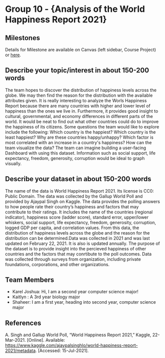 # Group 10 - {Analysis of the World Happiness Report 2021}

## Milestones

Details for Milestone are available on Canvas (left sidebar, Course Project) or [here](https://firas.moosvi.com/courses/data301/project/milestone01.html).

## Describe your topic/interest in about 150-200 words

The team hopes to discover the distribution of happiness levels across the globe. We may then find the reason for the distribution with the available attributes given. It is really interesting to analyze the Worls Happiness Report because there are many countries with higher and lower level of happiness than the ones we live in. Furthermore, it provides good insight to cultural, governmental, and economy differences in different parts of the world. It would be neat to find out what other countries could do to improve the happiness of its citizens.
Some questions the team would like to explore include the following: Which country is the happiest? Which country is the least happiest? Why are these countries happy/unhappy? Which factor is most correlated with an increase in a country's happiness? How can the team visualize the data?
The team can imagine building a user-facing Dashboard with using this dataset. Information such as social support, life expectancy, freedom, generosity, corruption would be ideal to graph visually.


## Describe your dataset in about 150-200 words

The name of the data is World Happiness Report 2021. Its license is CC0: Public Domain. The data was collected by the Gallup World Poll and provided by Ajaypal Singh on Kaggle. The data provides the polling answers to how people rate their country’s happiness and factors that may contribute to their ratings. It includes the name of the countries (regional indicator), happiness score (ladder score), standard error, upper/lower whiskers, social support, life expectancy, freedom, generosity, corruption, logged GDP per capita, and correlation values. From this data, the distribution of happiness levels across the globe and the reason for the distribution can be determined.Data was collected in 2021 and was last updated on February 22, 2021. It is also is updated annually. The purpose of the dataset is to provide insight into the percieved happiness of other countries and the factors that may conrtibute to the poll outcomes. Data was collected through surveys from organization, including private foundations, corporations, and other organizations.

## Team Members

- Karel Joshua: Hi, I am a second year computer science major!
- Kaitlyn : A 3rd year biology major
- Shaheer: I am a first year, heading into second year, computer science major

## References

A. Singh and Gallup World Poll, “World Happiness Report 2021,” Kaggle, 22-Mar-2021. [Online]. Available: https://www.kaggle.com/ajaypalsinghlo/world-happiness-report-2021/metadata. [Accessed: 15-Jul-2021]. 
